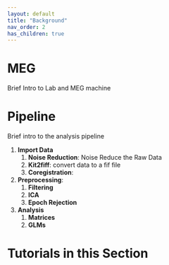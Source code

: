 ```yaml
---
layout: default
title: "Background"
nav_order: 2
has_children: true
---
```



# MEG

Brief Intro to Lab and MEG machine

# Pipeline

Brief intro to the analysis pipeline


1. **Import Data**
    1. **Noise Reduction**: Noise Reduce the Raw Data
    2. **Kit2fiff**: convert data to a fif file
    3. **Coregistration**:
2. **Preprocessing**:
    1. **Filtering**
    2. **ICA**
    3. **Epoch Rejection**
3. **Analysis**
    1. **Matrices**
    2. **GLMs**

# Tutorials in this Section
